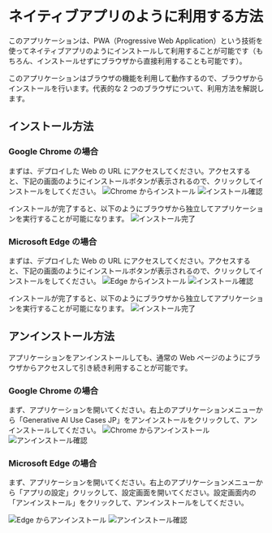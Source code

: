 # ネイティブアプリのように利用する方法

このアプリケーションは、PWA（Progressive Web Application）という技術を使ってネイティブアプリのようにインストールして利用することが可能です（もちろん、インストールせずにブラウザから直接利用することも可能です）。

このアプリケーションはブラウザの機能を利用して動作するので、ブラウザからインストールを行います。代表的な 2 つのブラウザについて、利用方法を解説します。

## インストール方法

### Google Chrome の場合

まずは、デプロイした Web の URL にアクセスしてください。アクセスすると、下記の画面のようにインストールボタンが表示されるので、クリックしてインストールをしてください。
![Chrome からインストール](/imgs/pwa/chrome_install.png)
![インストール確認](/imgs/pwa/chrome_install_confirm.png)

インストールが完了すると、以下のようにブラウザから独立してアプリケーションを実行することが可能になります。
![インストール完了](/imgs/pwa/chrome_installed.png)


### Microsoft Edge の場合

まずは、デプロイした Web の URL にアクセスしてください。アクセスすると、下記の画面のようにインストールボタンが表示されるので、クリックしてインストールをしてください。
![Edge からインストール](/imgs/pwa/edge_install.png)
![インストール確認](/imgs/pwa/edge_install_confirm.png)

インストールが完了すると、以下のようにブラウザから独立してアプリケーションを実行することが可能になります。
![インストール完了](/imgs/pwa/edge_installed.png)

## アンインストール方法

アプリケーションをアンインストールしても、通常の Web ページのようにブラウザからアクセスして引き続き利用することが可能です。

### Google Chrome の場合

まず、アプリケーションを開いてください。右上のアプリケーションメニューから「Generative AI Use Cases JP」をアンインストールをクリックして、アンインストールしてください。
![Chrome からアンインストール](/imgs/pwa/chrome_uninstall.png)
![アンインストール確認](/imgs/pwa/chrome_uninstall_confirm.png)

### Microsoft Edge の場合


まず、アプリケーションを開いてください。右上のアプリケーションメニューから「アプリの設定」クリックして、設定画面を開いてください。設定画面内の「アンインストール」をクリックして、アンインストールをしてください。

![Edge からアンインストール](/imgs/pwa/edge_uninstall.png)
![アンインストール確認](/imgs/pwa/edge_uninstall_confirm.png)